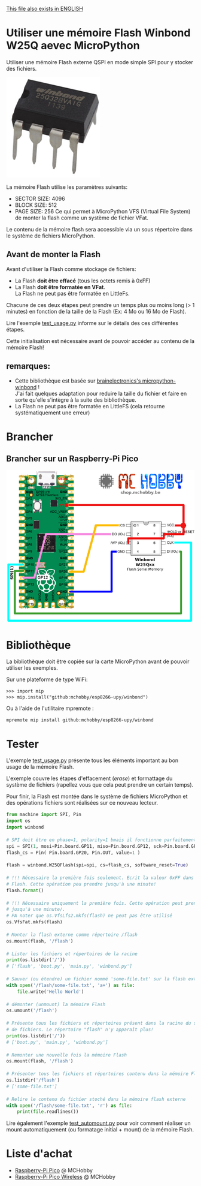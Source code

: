 [This file also exists in ENGLISH](readme_ENG.md)

# Utiliser une mémoire Flash Winbond W25Q aevec MicroPython

Utiliser une mémoire Flash externe QSPI en mode simple SPI pour y stocker des fichiers.

![Mémoire Flash Winbond W25Q](docs/_static/w25q-flash.jpg)

La mémoire Flash utilise les paramètres suivants:
* SECTOR SIZE: 4096
* BLOCK SIZE: 512
* PAGE SIZE: 256
Ce qui permet à MicroPython VFS (Virtual File System) de monter la flash comme
un système de fichier VFat.

Le contenu de la mémoire flash sera accessible via un sous répertoire dans le
système de fichiers MicroPython.

## Avant de monter la Flash
Avant d'utiliser la Flash comme stockage de fichiers:
* La Flash __doit être effacé__ (tous les octets remis à 0xFF)
* La Flash __doit être formatée en VFat__.<br />La Flash ne peut pas être formatée en LittleFs.

Chacune de ces deux étapes peut prendre un temps plus ou moins long (> 1 minutes)
en fonction de la taille de la Flash (Ex: 4 Mo ou 16 Mo de Flash).

Lire l'exemple [test_usage.py](examples/test_usage.py) informe sur le détails
des ces différentes étapes.

Cette initialisation est nécessaire avant de pouvoir accéder au contenu de la
mémoire Flash!

## remarques:
* Cette bibliothèque est basée sur [brainelectronics's micropython-winbond](https://github.com/brainelectronics/micropython-winbond) !<br />J'ai fait quelques adaptation pour reduire la taille du fichier et faire en sorte qu'elle s'intègre à la suite des bibliothèque.
* La Flash ne peut pas être formatée en LittleFS (cela retourne systématiquement une erreur)

# Brancher

## Brancher sur un Raspberry-Pi Pico
![Flash Winbond sur Raspberry-Pi Pico](docs/_static/winbond-W25Q-to-pico.jpg)

# Bibliothèque

La bibliothèque doit être copiée sur la carte MicroPython avant de pouvoir utiliser les exemples.

Sur une plateforme de type WiFi:

```
>>> import mip
>>> mip.install("github:mchobby/esp8266-upy/winbond")
```

Ou à l'aide de l'utilitaire mpremote :

```
mpremote mip install github:mchobby/esp8266-upy/winbond
```

# Tester

L'exemple [test_usage.py](examples/test_usage.py) présente tous les éléments important au bon usage de la mémoire Flash.

L'exemple couvre les étapes d'effacement (_erase_) et formattage du système de fichiers (rapellez vous que cela peut prendre un certain temps).

Pour finir, la Flash est montée dans le système de fichiers MicroPython et des opérations fichiers sont réalisées sur ce nouveau lecteur.

``` python
from machine import SPI, Pin
import os
import winbond

# SPI doit être en phase=1, polarity=1 bmais il fonctionne parfaitement avec phase=0, polarity=0
spi = SPI(1, mosi=Pin.board.GP11, miso=Pin.board.GP12, sck=Pin.board.GP10, baudrate=20000000 )
flash_cs = Pin( Pin.board.GP20, Pin.OUT, value=1 )

flash = winbond.W25QFlash(spi=spi, cs=flash_cs, software_reset=True)

# !!! Nécessaire la première fois seulement. Ecrit la valeur 0xFF dans toute la
# Flash. Cette opération peu prendre jusqu'à une minute!
flash.format()

# !!! Nécessaire uniquement la première fois. Cette opération peut prendre
# jusqu'à une minute/.
# PA noter que os.VfsLfs2.mkfs(flash) ne peut pas être utilisé
os.VfsFat.mkfs(flash)

# Monter la flash externe comme répertoire /flash
os.mount(flash, '/flash')

# Lister les fichiers et répertoires de la racine
print(os.listdir('/'))
# ['flash', 'boot.py', 'main.py', 'winbond.py']

# Sauver (ou étendre) un fichier nommé 'some-file.txt' sur la flash externe
with open('/flash/some-file.txt', 'a+') as file:
    file.write('Hello World')

# démonter (unmount) la mémoire Flash
os.umount('/flash')

# Présente tous les fichiers et répertoires présent dans la racine du système
# de fichiers. Le répertoire "flash" n'y apparaît plus!
print(os.listdir('/'))
# ['boot.py', 'main.py', 'winbond.py']

# Remonter une nouvelle fois la mémoire Flash
os.mount(flash, '/flash')

# Présenter tous les fichiers et répertoires contenu dans la mémoire Flash
os.listdir('/flash')
# ['some-file.txt']

# Relire le contenu du fichier stoché dans la mémoire flash externe
with open('/flash/some-file.txt', 'r') as file:
    print(file.readlines())

```

Lire également l'exemple [test_automount.py](examples/test_automount.py) pour
voir comment réaliser un mount automatiquement (ou formatage initial + mount)
de la mémoire Flash.

# Liste d'achat
* [Raspberry-Pi Pico](https://shop.mchobby.be/fr/pico-rp2040/2025-pico-rp2040-microcontroleur-2-coeurs-raspberry-pi-3232100020252.html) @ MCHobby
* [Raspberry-Pi Pico Wireless](https://shop.mchobby.be/fr/pico-rp2040/2434-pico-w-wireless-rp2040-2-coeurs-wifi-bluetooth-3232100024342.html) @ MCHobby
